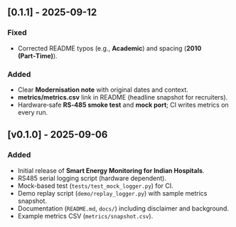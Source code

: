 ## [0.1.1] - 2025-09-12
### Fixed
- Corrected README typos (e.g., **Academic**) and spacing (**2010 (Part‑Time)**).
### Added
- Clear **Modernisation note** with original dates and context.
- **metrics/metrics.csv** link in README (headline snapshot for recruiters).
- Hardware‑safe **RS‑485 smoke test** and **mock port**; CI writes metrics on every run.


## [v0.1.0] - 2025-09-06
### Added
- Initial release of **Smart Energy Monitoring for Indian Hospitals**.
- RS485 serial logging script (hardware dependent).
- Mock-based test (`tests/test_mock_logger.py`) for CI.
- Demo replay script (`demo/replay_logger.py`) with sample metrics snapshot.
- Documentation (`README.md`, `docs/`) including disclaimer and background.
- Example metrics CSV (`metrics/snapshot.csv`).
